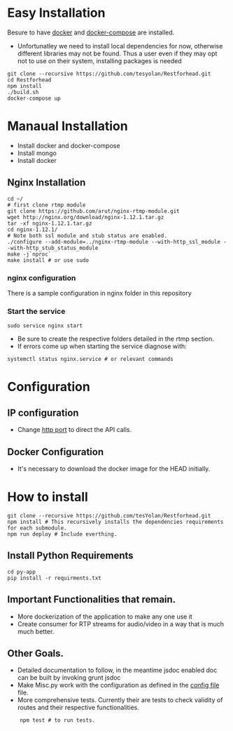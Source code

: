 # Easy Installation
Besure to have [docker](https://docs.docker.com/install/) and [docker-compose](https://docs.docker.com/compose/install/#install-compose) are installed.
* Unfortunatley we need to install local dependencies for now, otherwise different libraries may not be found. Thus a user even if they may opt not to use on their system, installing packages is needed
```
git clone --recursive https://github.com/tesyolan/Restforhead.git
cd Restforhead
npm install
./build.sh
docker-compose up
```
# Manaual Installation
* Install docker and docker-compose
* Install mongo
* Install docker

## Nginx Installation
```
cd ~/
# first clone rtmp module
git clone https://github.com/arut/nginx-rtmp-module.git
wget http://nginx.org/download/nginx-1.12.1.tar.gz
tar -xf nginx-1.12.1.tar.gz
cd nginx-1.12.1/ 
# Note both ssl module and stub status are enabled.
./configure --add-module=../nginx-rtmp-module --with-http_ssl_module --with-http_stub_status_module
make -j`nproc`
make install # or use sudo
```

### nginx configuration
There is a sample configuration in nginx folder in this repository
### Start the service
```
sudo service nginx start
```

* Be sure to create the respective folders detailed in the rtmp section.
* If errors come up when starting the service diagnose with:
```
systemctl status nginx.service # or relevant commands
```

# Configuration
## IP configuration
* Change [http port](https://github.com/tesYolan/Restforhead/blob/master/config/config.js#L15) to direct the API calls.
## Docker Configuration


* It's necessary to download the docker image for the HEAD initially.
# How to install
    git clone --recursive https://github.com/tesYolan/Restforhead.git
    npm install # This recursively installs the dependencies requirements for each submodule.
    npm run deploy # Include everthing.

## Install Python Requirements
    cd py-app
    pip install -r requirments.txt

## Important Functionalities that remain. 
* More dockerization of the application to make any one use it
* Create consumer for RTP streams for audio/video in a way that is much much better. 
## Other Goals.
* Detailed documentation to follow, in the meantime jsdoc enabled doc can be built by invoking
    grunt jsdoc
* Make Misc.py work with the configuration as defined in the [config file](https://github.com/tesYolan/Restforhead/blob/master/config/config.js) file.
* More comprehensive tests. Currently their are tests to check validity of routes and their respective functionalities. 
```
    npm test # to run tests.
```
